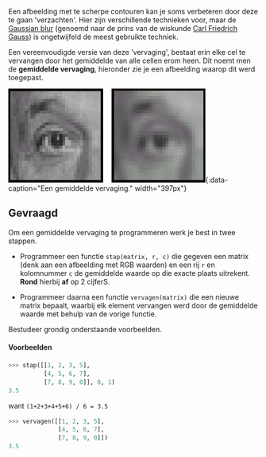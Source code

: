 Een afbeelding met te scherpe contouren kan je soms verbeteren door deze te gaan 'verzachten'. Hier zijn verschillende technieken voor, maar de <a href="https://en.wikipedia.org/wiki/Gaussian_blur" target="_blank">Gaussian blur</a> (genoemd naar de prins van de wiskunde <a href="https://nl.wikipedia.org/wiki/Carl_Friedrich_Gauss">Carl Friedrich Gauss</a>) is ongetwijfeld de meest gebruikte techniek.

Een vereenvoudigde versie van deze 'vervaging', bestaat erin elke cel te vervangen door het gemiddelde van alle cellen erom heen. Dit noemt men de **gemiddelde vervaging**, hieronder zie je een afbeelding waarop dit werd toegepast.

![Een gemiddelde vervaging.](media/mean_blur.png "Een gemiddelde vervaging."){:data-caption="Een gemiddelde vervaging." width="397px"}

## Gevraagd

Om een gemiddelde vervaging te programmeren werk je best in twee stappen.

- Programmeer een functie `stap(matrix, r, c)` die gegeven een matrix (denk aan een afbeelding met RGB waarden) en een rij `r` en kolomnummer `c` de gemiddelde waarde op die exacte plaats uitrekent. **Rond** hierbij **af** op 2 cijferS.

- Programmeer daarna een functie `vervagen(matrix)` die een nieuwe matrix bepaalt, waarbij elk element vervangen werd door de gemiddelde waarde met behulp van de vorige functie.

Bestudeer grondig onderstaande voorbeelden.

#### Voorbeelden

```python
>>> stap([[1, 2, 3, 5],
          [4, 5, 6, 7],
          [7, 8, 9, 0]], 0, 1)
3.5
```
want `(1+2+3+4+5+6) / 6 = 3.5`

```python
>>> vervagen([[1, 2, 3, 5],
              [4, 5, 6, 7],
              [7, 8, 9, 0]])
3.5
```